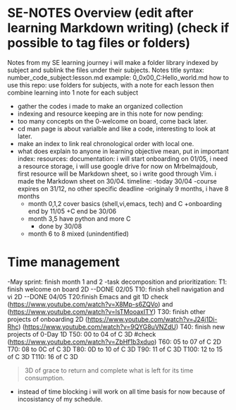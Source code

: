 # SE-NOTES Overview (edit after learning Markdown writing) (check if possible to tag files or folders)
Notes from my SE learning journey
i will make a folder library indexed by subject and sublink the files under their subjects.
Notes title syntax: number_code_subject:lesson.md
example: 0_0x00_C:Hello_world.md
how to use this repo:
   use folders for subjects, with a note for each lesson then combine learning into 1 note for each subject
  - gather the codes i made to make an organized collection
  - indexing and resource keeping are in this note for now
pending:
 - too many concepts on the 0-welcome on board, come back later.
 - cd man page is about varialble and like a code, interesting to look at later.
 - make an index to link real chronological order with local one.
 - what does explain to anyone in learning objective mean, put in important
index:
resources:
documentation:
i will start onboarding on 01/05, i need a resource storage, i will use google drive for now on Mrbelmajdoub, first resource will be Markdown sheet, so i write good through Vim. i made the Markdown sheet on 30/04.
timeline: 
	-today 30/04
	-course expires on 31/12, no other specific deadline
	-originaly 9 months, i have 8 months
	- month 0,1,2 cover basics (shell,vi,emacs, tech) and C
		+onboarding end by 11/05
		+C end be 30/06
	- month 3,5 have python and more C
		+ done by 30/08
	- month 6 to 8 mixed (unindentified) 


# Time management
-May sprint: finish month 1 and 2
-task decomposition and prioritization:
T1: finish welcome on board 2D --DONE 02/05
T10: finish shell navigation and vi 2D --DONE 04/05
T20:finish Emacs and git 1D check (https://www.youtube.com/watch?v=X8Mp-s6ZQVo) and (https://www.youtube.com/watch?v=lsTMooaxITY)
T30: finish other projects of onboarding 2D (https://www.youtube.com/watch?v=J24j1Di-Rhc) (https://www.youtube.com/watch?v=9QYG8uVNZdU)
T40: finish new projects of 0-Day 1D
T50: 00 to 04 of C 3D #check (https://www.youtube.com/watch?v=ZbHf1b3xduo)
T60: 05 to 07 of C 2D
T70: 08 to 0C of C  3D
T80: 0D to 10 of C 3D
T90: 11 of C 3D
T100: 12 to 15 of C 3D
T110: 16 of C 3D
> 3D of grace to return and complete what is left for its time consumption.
- instead of time blocking i will work on all time basis for now because of incosistancy of my schedule.

